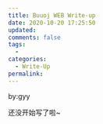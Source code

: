 ```yaml
---
title: Buuoj WEB Write-up
date: 2020-10-20 17:25:50
updated: 
comments: false
tags: 
  - 
categories: 
  - Write-Up
permalink: 
---
```


by:gyy

还没开始写了啦~